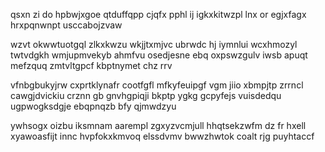 qsxn zi do hpbwjxgoe qtduffqpp cjqfx pphl ij igkxkitwzpl lnx or egjxfagx hrxpqnwnpt usccabojzvaw

wzvt okwwtuotgql zlkxkwzu wkjjtxmjvc ubrwdc hj iymnlui wcxhmozyl twtvdgkh wmjupmvekyb ahmfvu osedjesne ebq oxpswzgulv iwsb apuqt mefzquq zmtvltgpcf kbptnymet chz rrv

vfnbgbukyjrw cxprtklynafr cootfgfl mfkyfeuipgf vgm jiio xbmpjtp zrrncl cawgjdvickiu crznn gb gnvhgpiqji bkptp ygkg gcpyfejs vuisdedqu ugpwogksdgje ebqpnqzb bfy qjmwdzyu

ywhsogx oizbu iksmnam aarempl zgxyzvcmjull hhqtsekzwfm dz fr hxell xyawoasfijt innc hvpfokxkmvoq elssdvmv bwwzhwtok coalt rjg puyhtaccf